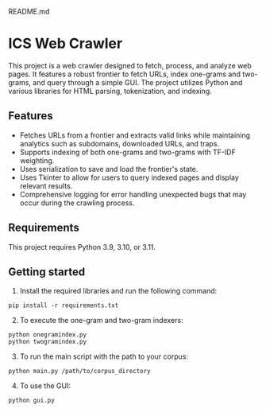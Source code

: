README.md
# ICS Web Crawler
This project is a web crawler designed to fetch, process, and analyze web pages. It features a robust frontier to fetch URLs, index one-grams and two-grams, and query through a simple GUI. The project utilizes Python and various libraries for HTML parsing, tokenization, and indexing.

## Features
- Fetches URLs from a frontier and extracts valid links while maintaining analytics such as subdomains, downloaded URLs, and traps.
- Supports indexing of both one-grams and two-grams with TF-IDF weighting.
- Uses serialization to save and load the frontier's state.
- Uses Tkinter to allow for users to query indexed pages and display relevant results.
- Comprehensive logging for error handling unexpected bugs that may occur during the crawling process.

## Requirements
This project requires Python 3.9, 3.10, or 3.11.

## Getting started
1. Install the required libraries and run the following command:
```
pip install -r requirements.txt
```
2. To execute the one-gram and two-gram indexers:
```
python onegramindex.py
python twogramindex.py
```
3. To run the main script with the path to your corpus:
```
python main.py /path/to/corpus_directory
```
4. To use the GUI:
```
python gui.py
```
